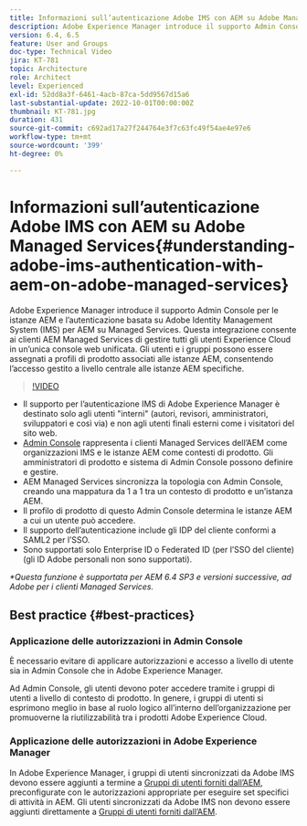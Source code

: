 ```yaml
---
title: Informazioni sull’autenticazione Adobe IMS con AEM su Adobe Managed Services
description: Adobe Experience Manager introduce il supporto Admin Console per le istanze AEM e l’autenticazione basata su Adobe IMS (Identity Management System) per AEM su Managed Services.   Questa integrazione consente ai clienti AEM Managed Services di gestire tutti gli utenti Experience Cloud in un’unica console web unificata. Gli utenti e i gruppi possono essere assegnati a profili di prodotto associati alle istanze AEM, consentendo l’accesso gestito a livello centrale alle istanze AEM specifiche.
version: 6.4, 6.5
feature: User and Groups
doc-type: Technical Video
jira: KT-781
topic: Architecture
role: Architect
level: Experienced
exl-id: 52dd8a3f-6461-4acb-87ca-5dd9567d15a6
last-substantial-update: 2022-10-01T00:00:00Z
thumbnail: KT-781.jpg
duration: 431
source-git-commit: c692ad17a27f244764e3f7c63fc49f54ae4e97e6
workflow-type: tm+mt
source-wordcount: '399'
ht-degree: 0%

---
```


# Informazioni sull’autenticazione Adobe IMS con AEM su Adobe Managed Services{#understanding-adobe-ims-authentication-with-aem-on-adobe-managed-services}

Adobe Experience Manager introduce il supporto Admin Console per le istanze AEM e l’autenticazione basata su Adobe Identity Management System (IMS) per AEM su Managed Services.   Questa integrazione consente ai clienti AEM Managed Services di gestire tutti gli utenti Experience Cloud in un’unica console web unificata. Gli utenti e i gruppi possono essere assegnati a profili di prodotto associati alle istanze AEM, consentendo l’accesso gestito a livello centrale alle istanze AEM specifiche.

>[!VIDEO](https://video.tv.adobe.com/v/26170?quality=12&learn=on)

* Il supporto per l’autenticazione IMS di Adobe Experience Manager è destinato solo agli utenti &quot;interni&quot; (autori, revisori, amministratori, sviluppatori e così via) e non agli utenti finali esterni come i visitatori del sito web.
* [Admin Console](https://adminconsole.adobe.com/) rappresenta i clienti Managed Services dell’AEM come organizzazioni IMS e le istanze AEM come contesti di prodotto. Gli amministratori di prodotto e sistema di Admin Console possono definire e gestire.
* AEM Managed Services sincronizza la topologia con Admin Console, creando una mappatura da 1 a 1 tra un contesto di prodotto e un’istanza AEM.
* Il profilo di prodotto di questo Admin Console determina le istanze AEM a cui un utente può accedere.
* Il supporto dell’autenticazione include gli IDP del cliente conformi a SAML2 per l’SSO.
* Sono supportati solo Enterprise ID o Federated ID (per l’SSO del cliente) (gli ID Adobe personali non sono supportati).

*&#42;Questa funzione è supportata per AEM 6.4 SP3 e versioni successive, ad Adobe per i clienti Managed Services.*

## Best practice {#best-practices}

### Applicazione delle autorizzazioni in Admin Console

È necessario evitare di applicare autorizzazioni e accesso a livello di utente sia in Admin Console che in Adobe Experience Manager.

Ad Admin Console, gli utenti devono poter accedere tramite i gruppi di utenti a livello di contesto di prodotto. In genere, i gruppi di utenti si esprimono meglio in base al ruolo logico all’interno dell’organizzazione per promuoverne la riutilizzabilità tra i prodotti Adobe Experience Cloud.

### Applicazione delle autorizzazioni in Adobe Experience Manager

In Adobe Experience Manager, i gruppi di utenti sincronizzati da Adobe IMS devono essere aggiunti a termine a [Gruppi di utenti forniti dall’AEM](https://experienceleague.adobe.com/docs/experience-manager-65/administering/security/security.html), preconfigurate con le autorizzazioni appropriate per eseguire set specifici di attività in AEM. Gli utenti sincronizzati da Adobe IMS non devono essere aggiunti direttamente a [Gruppi di utenti forniti dall’AEM](https://experienceleague.adobe.com/docs/experience-manager-65/administering/security/security.html).
